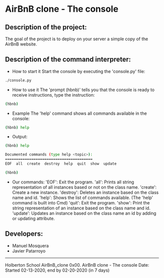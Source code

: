 # AirBnB clone - The console

## Description of the project:
The goal of the project is to deploy on your server a simple copy of the AirBnB website.

## Description of the command interpreter:
- How to start it
Start the console by executing the 'console.py' file:
```bash
./console.py
```
- How to use it
The 'prompt (hbnb)' tells you that the console is ready to receive instructions, type the instruction:
```bash
(hbnb) 
```
- Example
The 'help' command shows all commands available in the console:
```bash
(hbnb) help
```
- Output:
```bash
(hbnb) help

Documented commands (type help <topic>):
========================================
EOF  all  create  destroy  help  quit  show  update

(hbnb) 
```
- Our commands:
'EOF': Exit the program.
'all': Prints all string representation of all instances based or not on the class name.
'create': Create a new instance.
'destroy': Deletes an instance based on the class name and id.
'help': Shows the list of commands available. (The 'help' command is built into Cmd)
'quit': Exit the program.
'show': Print the string representation of an instance based on the class name and id.
'update': Updates an instance based on the class name an id by adding or updating attribute.
## Developers:
- Manuel Mosquera
- Javier Patarroyo

--------------------------------
Holberton School
AirBnB_clone
0x00. AirBnB clone - The console
Date: Started 02-13-2020, end by 02-20-2020 (in 7 days)
